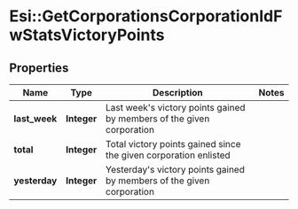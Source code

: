 # Esi::GetCorporationsCorporationIdFwStatsVictoryPoints

## Properties
Name | Type | Description | Notes
------------ | ------------- | ------------- | -------------
**last_week** | **Integer** | Last week&#39;s victory points gained by members of the given corporation | 
**total** | **Integer** | Total victory points gained since the given corporation enlisted | 
**yesterday** | **Integer** | Yesterday&#39;s victory points gained by members of the given corporation | 


